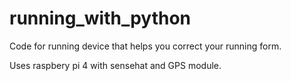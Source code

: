 # running_with_python
Code for running device that helps you correct your running form.

Uses raspbery pi 4 with sensehat and GPS module.
